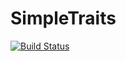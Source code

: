 # SimpleTraits

[![Build Status](https://travis-ci.org/mauro3/SimpleTraits.jl.svg?branch=master)](https://travis-ci.org/mauro3/SimpleTraits.jl)
